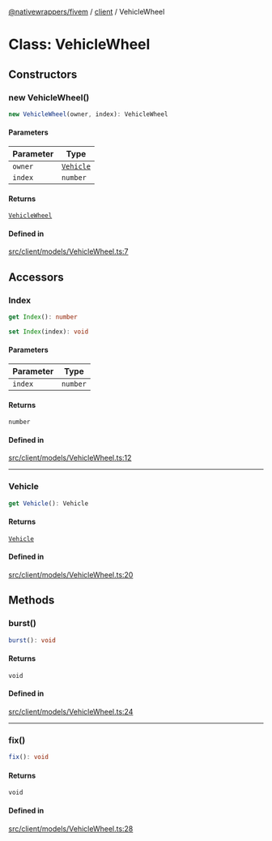 [@nativewrappers/fivem](../../README.md) / [client](../README.md) / VehicleWheel

# Class: VehicleWheel

## Constructors

### new VehicleWheel()

```ts
new VehicleWheel(owner, index): VehicleWheel
```

#### Parameters

| Parameter | Type |
| ------ | ------ |
| `owner` | [`Vehicle`](Vehicle.md) |
| `index` | `number` |

#### Returns

[`VehicleWheel`](VehicleWheel.md)

#### Defined in

[src/client/models/VehicleWheel.ts:7](https://github.com/nativewrappers/fivem/blob/a98996c0c5fa01724c4f2137e7528f7f3c03bc27/src/client/models/VehicleWheel.ts#L7)

## Accessors

### Index

```ts
get Index(): number
```

```ts
set Index(index): void
```

#### Parameters

| Parameter | Type |
| ------ | ------ |
| `index` | `number` |

#### Returns

`number`

#### Defined in

[src/client/models/VehicleWheel.ts:12](https://github.com/nativewrappers/fivem/blob/a98996c0c5fa01724c4f2137e7528f7f3c03bc27/src/client/models/VehicleWheel.ts#L12)

***

### Vehicle

```ts
get Vehicle(): Vehicle
```

#### Returns

[`Vehicle`](Vehicle.md)

#### Defined in

[src/client/models/VehicleWheel.ts:20](https://github.com/nativewrappers/fivem/blob/a98996c0c5fa01724c4f2137e7528f7f3c03bc27/src/client/models/VehicleWheel.ts#L20)

## Methods

### burst()

```ts
burst(): void
```

#### Returns

`void`

#### Defined in

[src/client/models/VehicleWheel.ts:24](https://github.com/nativewrappers/fivem/blob/a98996c0c5fa01724c4f2137e7528f7f3c03bc27/src/client/models/VehicleWheel.ts#L24)

***

### fix()

```ts
fix(): void
```

#### Returns

`void`

#### Defined in

[src/client/models/VehicleWheel.ts:28](https://github.com/nativewrappers/fivem/blob/a98996c0c5fa01724c4f2137e7528f7f3c03bc27/src/client/models/VehicleWheel.ts#L28)
